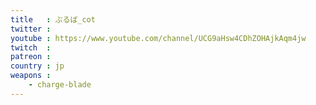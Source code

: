 ```yaml
---
title   : ぶるば_cot
twitter : 
youtube : https://www.youtube.com/channel/UCG9aHsw4CDhZOHAjkAqm4jw
twitch  : 
patreon : 
country : jp
weapons :
    - charge-blade
---
```


